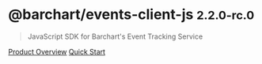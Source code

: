 # @barchart/events-client-js <small>2.2.0-rc.0</small>

> JavaScript SDK for Barchart&#x27;s Event Tracking Service

[Product Overview](/content/product_overview)
[Quick Start](/content/quick_start)
